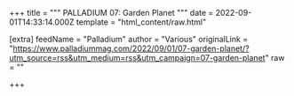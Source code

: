 
+++
title = """
PALLADIUM 07: Garden Planet
"""
date = 2022-09-01T14:33:14.000Z
template = "html_content/raw.html"

[extra]
feedName = "Palladium"
author = "Various"
originalLink = "https://www.palladiummag.com/2022/09/01/07-garden-planet/?utm_source=rss&utm_medium=rss&utm_campaign=07-garden-planet"
raw = ""

+++


